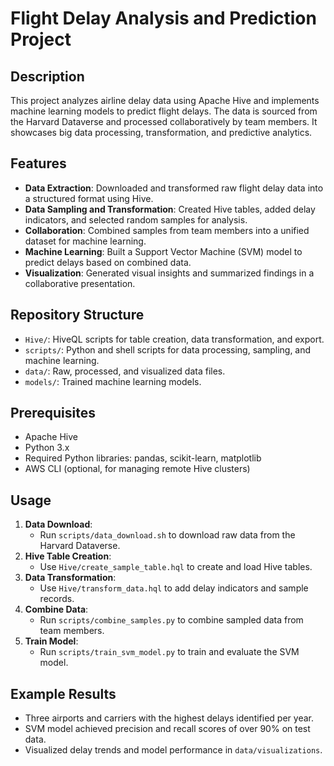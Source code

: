 # Flight Delay Analysis and Prediction Project

## Description
This project analyzes airline delay data using Apache Hive and implements machine learning models to predict flight delays. The data is sourced from the Harvard Dataverse and processed collaboratively by team members. It showcases big data processing, transformation, and predictive analytics.

## Features
- **Data Extraction**: Downloaded and transformed raw flight delay data into a structured format using Hive.
- **Data Sampling and Transformation**: Created Hive tables, added delay indicators, and selected random samples for analysis.
- **Collaboration**: Combined samples from team members into a unified dataset for machine learning.
- **Machine Learning**: Built a Support Vector Machine (SVM) model to predict delays based on combined data.
- **Visualization**: Generated visual insights and summarized findings in a collaborative presentation.

## Repository Structure
- `Hive/`: HiveQL scripts for table creation, data transformation, and export.
- `scripts/`: Python and shell scripts for data processing, sampling, and machine learning.
- `data/`: Raw, processed, and visualized data files.
- `models/`: Trained machine learning models.

## Prerequisites
- Apache Hive
- Python 3.x
- Required Python libraries: pandas, scikit-learn, matplotlib
- AWS CLI (optional, for managing remote Hive clusters)

## Usage
1. **Data Download**:
   - Run `scripts/data_download.sh` to download raw data from the Harvard Dataverse.
2. **Hive Table Creation**:
   - Use `Hive/create_sample_table.hql` to create and load Hive tables.
3. **Data Transformation**:
   - Use `Hive/transform_data.hql` to add delay indicators and sample records.
4. **Combine Data**:
   - Run `scripts/combine_samples.py` to combine sampled data from team members.
5. **Train Model**:
   - Run `scripts/train_svm_model.py` to train and evaluate the SVM model.

## Example Results
- Three airports and carriers with the highest delays identified per year.
- SVM model achieved precision and recall scores of over 90% on test data.
- Visualized delay trends and model performance in `data/visualizations`.

